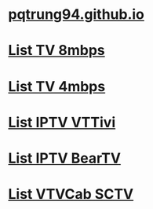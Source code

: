 # [pqtrung94.github.io](https://github.com/pqtrung94/pqtrung94.github.io/blob/main/README.md)

# [List TV 8mbps](https://raw.githubusercontent.com/pqtrung94/pqtrung94.github.io/main/list-tv.m3u)
# [List TV 4mbps](https://raw.githubusercontent.com/pqtrung94/pqtrung94.github.io/main/list-tv1.m3u)
# [List IPTV VTTivi](https://raw.githubusercontent.com/pqtrung94/pqtrung94.github.io/main/list-iptv.m3u)
# [List IPTV BearTV](https://raw.githubusercontent.com/pqtrung94/pqtrung94.github.io/main/list-bear-tv.m3u)
# [List VTVCab SCTV](https://raw.githubusercontent.com/pqtrung94/pqtrung94.github.io/main/list-vtvcab-sctv.m3u)
